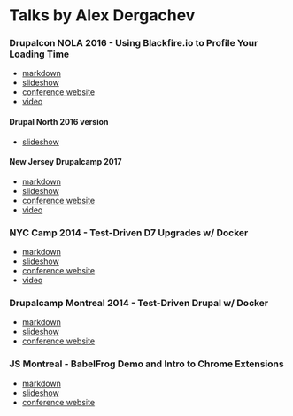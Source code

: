 Talks by Alex Dergachev
=======================

### Drupalcon NOLA 2016 - Using Blackfire.io to Profile Your Loading Time

* [markdown](https://github.com/dergachev/presentations/tree/gh-pages/drupalcon-2016-nola-blackfire)
* [slideshow](http://dergachev.github.io/presentations/drupalcon-2016-nola-blackfire/build/out.html#slide-1)
* [conference website](https://events.drupal.org/neworleans2016/sessions/using-blackfireio-profile-your-loading-time)
* [video](https://www.youtube.com/watch?v=K0vHmZJ3yuw)

#### Drupal North 2016 version

* [slideshow](http://dergachev.github.io/presentations/drupal-north-2016-blackfire/build/out.html#slide-1)

#### New Jersey Drupalcamp 2017

* [markdown](https://github.com/dergachev/presentations/tree/gh-pages/nj-2017-blackfire)
* [slideshow](http://dergachev.github.io/presentations/nj-2017-blackfire/build/out.html#slide-1)
* [conference website](https://www.drupalcampnj.org/program/sessions/using-blackfire-profile-your-loading-time)
* [video](https://www.youtube.com/watch?v=r9jYnQIK3lw)

### NYC Camp 2014 - Test-Driven D7 Upgrades w/ Docker 

* [markdown](https://github.com/dergachev/presentations/tree/gh-pages/nyccamp-2014-docker/)
* [slideshow](http://dergachev.github.io/presentations/nyccamp-2014-docker/build/out.html)
* [conference website](http://www.nyccamp.org/session/test-driven-drupal-using-docker)
* [video](https://www.youtube.com/watch?v=T3WcL6vyOG0)

### Drupalcamp Montreal 2014 - Test-Driven Drupal w/ Docker 

* [markdown](https://github.com/dergachev/presentations/tree/gh-pages/drupalcamp-mtl-2014-docker/)
* [slideshow](http://dergachev.github.io/presentations/drupalcamp-mtl-2014-docker/build/out.html)
* [conference website](http://2014.drupalcampmontreal.com/fr/sessions/test-driven-drupal-using-docker)

### JS Montreal - BabelFrog Demo and Intro to Chrome Extensions

* [markdown](https://github.com/dergachev/presentations/tree/gh-pages/jsmtl-2014-babelfrog)
* [slideshow](http://dergachev.github.io/presentations/jsmtl-2014-babelfrog/build/out.html)
* [conference website](http://js-montreal.org/)
